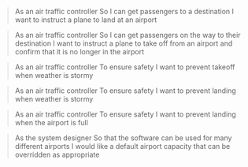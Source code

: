 >As an air traffic controller
So I can get passengers to a destination
I want to instruct a plane to land at an airport

>As an air traffic controller
So I can get passengers on the way to their destination
I want to instruct a plane to take off from an airport and confirm that it is no longer in the airport

>As an air traffic controller
To ensure safety
I want to prevent takeoff when weather is stormy

>As an air traffic controller
To ensure safety
I want to prevent landing when weather is stormy

>As an air traffic controller
To ensure safety
I want to prevent landing when the airport is full

>As the system designer
So that the software can be used for many different airports
I would like a default airport capacity that can be overridden as appropriate
